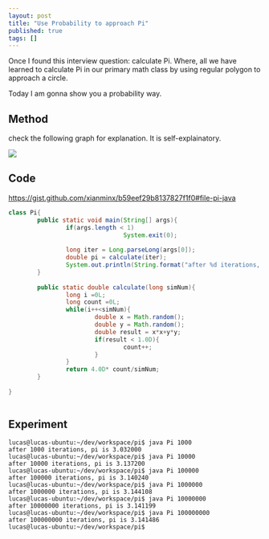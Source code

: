 ```yaml
---
layout: post
title: "Use Probability to approach Pi"
published: true
tags: []
---
```


Once I found this interview question: calculate Pi. 
Where, all we have learned to calculate Pi in our primary math class by using regular polygon to approach a circle. 

Today I am gonna show you a probability way. 

## Method
check the following graph for explanation. It is self-explainatory. 



<img src="https://docs.google.com/drawings/d/1m0kMxt0QRv5hsOLwGUqvUM0TbllT6sZcIfPpFEQpsso/pub?w=960&amp;h=720">

## Code
https://gist.github.com/xianminx/b59eef29b8137827f1f0#file-pi-java

```java
class Pi{ 
        public static void main(String[] args){
                if(args.length < 1)
                                System.exit(0);
 
                long iter = Long.parseLong(args[0]);
                double pi = calculate(iter);
                System.out.println(String.format("after %d iterations, pi is %f", iter, pi ));  
        }   
 
        public static double calculate(long simNum){
                long i =0L;
                long count =0L;
                while(i++<simNum){
                        double x = Math.random();
                        double y = Math.random();
                        double result = x*x+y*y;
                        if(result < 1.0D){
                                count++;
                        }   
                }   
                return 4.0D* count/simNum;
        }   
 
}
 
```

## Experiment
```log
lucas@lucas-ubuntu:~/dev/workspace/pi$ java Pi 1000
after 1000 iterations, pi is 3.032000
lucas@lucas-ubuntu:~/dev/workspace/pi$ java Pi 10000
after 10000 iterations, pi is 3.137200
lucas@lucas-ubuntu:~/dev/workspace/pi$ java Pi 100000
after 100000 iterations, pi is 3.140240
lucas@lucas-ubuntu:~/dev/workspace/pi$ java Pi 1000000
after 1000000 iterations, pi is 3.144108
lucas@lucas-ubuntu:~/dev/workspace/pi$ java Pi 10000000
after 10000000 iterations, pi is 3.141199
lucas@lucas-ubuntu:~/dev/workspace/pi$ java Pi 100000000
after 100000000 iterations, pi is 3.141486
lucas@lucas-ubuntu:~/dev/workspace/pi$ 
```


